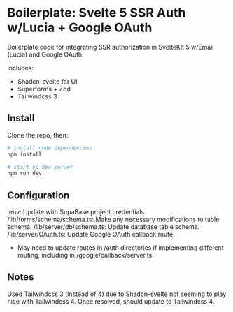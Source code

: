 # Boilerplate: Svelte 5 SSR Auth w/Lucia + Google OAuth

Boilerplate code for integrating SSR authorization in SvelteKit 5 w/Email (Lucia) and Google OAuth.

Includes:
- Shadcn-svelte for UI
- Superforms + Zod
- Tailwindcss 3

## Install

Clone the repo, then:

```bash
# install node dependencies
npm install

# start up dev server
npm run dev
```
## Configuration

.env: Update with SupaBase project credentials.
/lib/forms/schema/schema.ts: Make any necessary modifications to table schema.
/lib/server/db/schema.ts: Update database table schema.
/lib/server/OAuth.ts: Update Google OAuth callback route.
* May need to update routes in /auth directories if implementing different routing, including in /google/callback/server.ts

## Notes

Used Tailwindcss 3 (instead of 4) due to Shadcn-svelte not seeming to play nice with Tailwindcss 4. Once resolved, should update to Tailwindcss 4.

